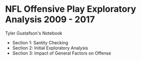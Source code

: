 # NFL Offensive Play Exploratory Analysis 2009 - 2017 

Tyler Gustafson's Notebook
- Section 1: Santity Checking
- Section 2: Initial Exploratory Analysis
- Section 3: Impact of General Factors on Offense
